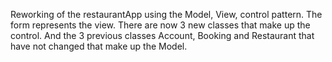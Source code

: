 Reworking of the restaurantApp using the Model, View, control pattern.
The form represents the view.
There are now 3 new classes that make up the control.
And the 3 previous classes Account, Booking and Restaurant that have not changed that make up the Model.
